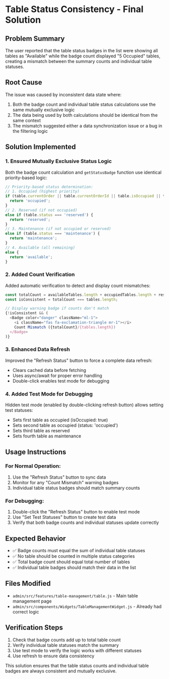 # Table Status Consistency - Final Solution

## Problem Summary
The user reported that the table status badges in the list were showing all tables as "Available" while the badge count displayed "5 Occupied" tables, creating a mismatch between the summary counts and individual table statuses.

## Root Cause
The issue was caused by inconsistent data state where:
1. Both the badge count and individual table status calculations use the same mutually exclusive logic
2. The data being used by both calculations should be identical from the same context
3. The mismatch suggested either a data synchronization issue or a bug in the filtering logic

## Solution Implemented

### 1. Ensured Mutually Exclusive Status Logic
Both the badge count calculation and `getStatusBadge` function use identical priority-based logic:

```javascript
// Priority-based status determination:
// 1. Occupied (highest priority)
if (table.currentOrder || table.currentOrderId || table.isOccupied || table.status === 'occupied') {
  return 'occupied';
}
// 2. Reserved (if not occupied)
else if (table.status === 'reserved') {
  return 'reserved';
}
// 3. Maintenance (if not occupied or reserved) 
else if (table.status === 'maintenance') {
  return 'maintenance';
}
// 4. Available (all remaining)
else {
  return 'available';
}
```

### 2. Added Count Verification
Added automatic verification to detect and display count mismatches:

```javascript
const totalCount = availableTables.length + occupiedTables.length + reservedTables.length + maintenanceTables.length;
const isConsistent = totalCount === tables.length;

// Display warning badge if counts don't match
{!isConsistent && (
  <Badge color="danger" className="ml-1">
    <i className="fas fa-exclamation-triangle mr-1"></i>
    Count Mismatch ({totalCount}/{tables.length})
  </Badge>
)}
```

### 3. Enhanced Data Refresh
Improved the "Refresh Status" button to force a complete data refresh:
- Clears cached data before fetching
- Uses async/await for proper error handling
- Double-click enables test mode for debugging

### 4. Added Test Mode for Debugging
Hidden test mode (enabled by double-clicking refresh button) allows setting test statuses:
- Sets first table as occupied (isOccupied: true)
- Sets second table as occupied (status: 'occupied')
- Sets third table as reserved
- Sets fourth table as maintenance

## Usage Instructions

### For Normal Operation:
1. Use the "Refresh Status" button to sync data
2. Monitor for any "Count Mismatch" warning badges
3. Individual table status badges should match summary counts

### For Debugging:
1. Double-click the "Refresh Status" button to enable test mode
2. Use "Set Test Statuses" button to create test data
3. Verify that both badge counts and individual statuses update correctly

## Expected Behavior
- ✅ Badge counts must equal the sum of individual table statuses
- ✅ No table should be counted in multiple status categories
- ✅ Total badge count should equal total number of tables
- ✅ Individual table badges should match their data in the list

## Files Modified
- `admin/src/features/table-management/table.js` - Main table management page
- `admin/src/components/Widgets/TableManagementWidget.js` - Already had correct logic

## Verification Steps
1. Check that badge counts add up to total table count
2. Verify individual table statuses match the summary
3. Use test mode to verify the logic works with different statuses
4. Use refresh to ensure data consistency

This solution ensures that the table status counts and individual table badges are always consistent and mutually exclusive.
